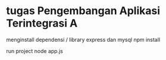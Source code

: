 # tugas Pengembangan Aplikasi Terintegrasi A

menginstall dependensi / library express dan mysql
    npm install

run project 
    node app.js
